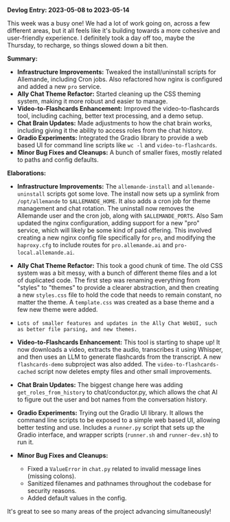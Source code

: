 **Devlog Entry: 2023-05-08 to 2023-05-14**

This week was a busy one! We had a lot of work going on, across a few different areas, but it all feels like it's building towards a more cohesive and user-friendly experience. I definitely took a day off too, maybe the Thursday, to recharge, so things slowed down a bit then.

**Summary:**

*   **Infrastructure Improvements:**  Tweaked the install/uninstall scripts for Allemande, including Cron jobs. Also refactored how nginx is configured and added a new `pro` service.
*   **Ally Chat Theme Refactor:** Started cleaning up the CSS theming system, making it more robust and easier to manage.
*   **Video-to-Flashcards Enhancement:**  Improved the video-to-flashcards tool, including caching, better text processing, and a demo setup.
*   **Chat Brain Updates:**  Made adjustments to how the chat brain works, including giving it the ability to access roles from the chat history.
*	**Gradio Experiments:** Integrated the Gradio library to provide a web based UI for command line scripts like `wc -l` and `video-to-flashcards`.
*   **Minor Bug Fixes and Cleanups:** A bunch of smaller fixes, mostly related to paths and config defaults.

**Elaborations:**

*   **Infrastructure Improvements:** The `allemande-install` and `allemande-uninstall` scripts got some love. The install now sets up a symlink from `/opt/allemande` to `$ALLEMANDE_HOME`. It also adds a cron job for theme management and chat rotation. The uninstall now removes the Allemande user and the cron job, along with `$ALLEMANDE_PORTS`.  Also Sam updated the nginx configuration, adding support for a new "pro" service, which will likely be some kind of paid offering. This involved creating a new nginx config file specifically for `pro`, and modifying the `haproxy.cfg` to include routes for `pro.allemande.ai` and `pro-local.allemande.ai`.

*   **Ally Chat Theme Refactor:** This took a good chunk of time.  The old CSS system was a bit messy, with a bunch of different theme files and a lot of duplicated code.  The first step was renaming everything from "styles" to "themes" to provide a clearer abstraction, and then creating a new `styles.css` file to hold the code that needs to remain constant, no matter the theme. A `template.css` was created as a base theme and a few new theme were added.
*	  Lots of smaller features and updates in the Ally Chat WebUI, such as better file parsing, and new themes.

*   **Video-to-Flashcards Enhancement:**  This tool is starting to shape up! It now downloads a video, extracts the audio, transcribes it using Whisper, and then uses an LLM to generate flashcards from the transcript. A new `flashcards-demo` subproject was also added. The `video-to-flashcards-cached` script now deletes empty files and other small improvements.

*   **Chat Brain Updates:** The biggest change here was adding `get_roles_from_history` to chat/conductor.py, which allows the chat AI to figure out the user and bot names from the conversation history.

*   **Gradio Experiments:** Trying out the Gradio UI library. It allows the command line scripts to be exposed to a simple web based UI, allowing better testing and use. Includes a `runner.py` script that sets up the Gradio interface, and wrapper scripts (`runner.sh` and `runner-dev.sh`) to run it.

*   **Minor Bug Fixes and Cleanups:**
    *   Fixed a `ValueError` in `chat.py` related to invalid message lines (missing colons).
    *   Sanitized filenames and pathnames throughout the codebase for security reasons.
    *   Added default values in the config.

It's great to see so many areas of the project advancing simultaneously!
